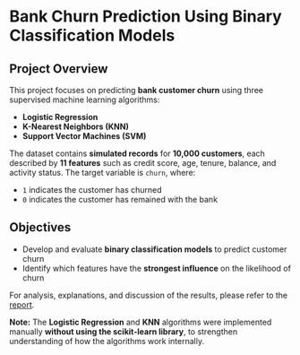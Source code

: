 # Bank Churn Prediction Using Binary Classification Models

## Project Overview

This project focuses on predicting **bank customer churn** using three supervised machine learning algorithms:

- **Logistic Regression**  
- **K-Nearest Neighbors (KNN)**  
- **Support Vector Machines (SVM)**  

The dataset contains **simulated records** for **10,000 customers**, each described by **11 features** such as credit score, age, tenure, balance, and activity status. The target variable is `churn`, where:
- `1` indicates the customer has churned
- `0` indicates the customer has remained with the bank

## Objectives

- Develop and evaluate **binary classification models** to predict customer churn
- Identify which features have the **strongest influence** on the likelihood of churn

For analysis, explanations, and discussion of the results, please refer to the [report](report.pdf).

**Note:** The **Logistic Regression** and **KNN** algorithms were implemented manually **without using the scikit-learn library**, to strengthen understanding of how the algorithms work internally.
